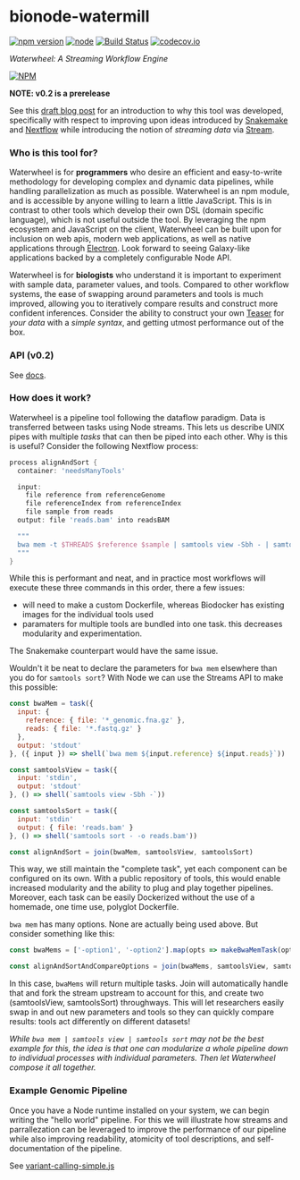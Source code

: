 # bionode-watermill

[![npm version](https://badge.fury.io/js/bionode-waterwheel.svg)](https://badge.fury.io/js/bionode-waterwheel) [![node](https://img.shields.io/badge/node-v6.x-blue.svg)]() [![Build Status](https://travis-ci.org/bionode/bionode-watermill.svg?branch=master)](https://travis-ci.org/bionode/bionode-waterwheel)  [![codecov.io](https://codecov.io/github/bionode/bionode-watermill/coverage.svg?branch=master)](https://codecov.io/github/bionode/bionode-waterwheel?branch=master)

*Waterwheel: A Streaming Workflow Engine*

[![NPM](https://nodei.co/npm/bionode-waterwheel.png?downloads=true&stars=true)](https://nodei.co/npm/bionode-waterwheel/)

**NOTE: v0.2 is a prerelease**

See this [draft blog post](https://github.com/thejmazz/jmazz.me/blob/master/content/post/ngs-workflow.md) for an introduction to why this tool was developed, specifically with respect to improving upon ideas introduced by [Snakemake](https://bitbucket.org/snakemake/snakemake/wiki/Home) and [Nextflow](http://www.nextflow.io/) while introducing the notion of *streaming data* via [Stream](https://nodejs.org/api/stream.html).

### Who is this tool for?

Waterwheel is for **programmers** who desire an efficient and easy-to-write methodology for developing complex and dynamic data pipelines, while handling parallelization as much as possible. Waterwheel is an npm module, and is accessible by anyone willing to learn a little JavaScript. This is in contrast to other tools which develop their own DSL (domain specific language), which is not useful outside the tool. By leveraging the npm ecosystem and JavaScript on the client, Waterwheel can be built upon for inclusion on web apis, modern web applications, as well as native applications through [Electron](http://electron.atom.io/). Look forward to seeing Galaxy-like applications backed by a completely configurable Node API.

Waterwheel is for **biologists** who understand it is important to experiment with sample data, parameter values, and tools. Compared to other workflow systems, the ease of swapping around parameters and tools is much improved, allowing you to iteratively compare results and construct more confident inferences. Consider the ability to construct your own [Teaser](https://genomebiology.biomedcentral.com/articles/10.1186/s13059-015-0803-1) for *your data* with a *simple syntax*, and getting utmost performance out of the box.

### API (v0.2)

See [docs](./docs/Task.md).

### How does it work?

Waterwheel is a pipeline tool following the dataflow paradigm. Data is transferred between tasks using Node streams. This lets us describe UNIX pipes with multiple *tasks* that can then be piped into each other. Why is this is useful? Consider the following
Nextflow process:

```groovy
process alignAndSort {
  container: 'needsManyTools'

  input:
    file reference from referenceGenome
    file referenceIndex from referenceIndex
    file sample from reads
  output: file 'reads.bam' into readsBAM

  """
  bwa mem -t $THREADS $reference $sample | samtools view -Sbh - | samtools sort $sam -o reads.bam
  """
}
```

While this is performant and neat, and in practice most workflows will execute these three commands in this order, there a few issues:
- will need to make a custom Dockerfile, whereas Biodocker has existing images for the individual tools used
- paramaters for multiple tools are bundled into one task. this decreases modularity and experimentation.

The Snakemake counterpart would have the same issue.

Wouldn't it be neat to declare the parameters for `bwa mem` elsewhere than you do for `samtools sort`? With Node we can use the Streams API to make this possible:

```js
const bwaMem = task({
  input: {
    reference: { file: '*_genomic.fna.gz' },
    reads: { file: '*.fastq.gz' }
  },
  output: 'stdout'
}, ({ input }) => shell(`bwa mem ${input.reference} ${input.reads}`))

const samtoolsView = task({
  input: 'stdin',
  output: 'stdout'
}, () => shell(`samtools view -Sbh -`))

const samtoolsSort = task({
  input: 'stdin'
  output: { file: 'reads.bam' }
}, () => shell('samtools sort - -o reads.bam'))

const alignAndSort = join(bwaMem, samtoolsView, samtoolsSort)
```

This way, we still maintain the "complete task", yet each component can be
configured  on its own. With a public repository of tools, this would enable
increased modularity and the ability to plug and play together pipelines.
Moreover, each task can be  easily Dockerized without the use of a homemade, one
time use, polyglot Dockerfile.

`bwa mem` has many options. None are actually being used above. But consider
something like this:

```js
const bwaMems = ['-option1', '-option2'].map(opts => makeBwaMemTask(opts))

const alignAndSortAndCompareOptions = join(bwaMems, samtoolsView, samtoolsSort)
```

In this case, `bwaMems` will return multiple tasks. Join will automatically
handle that and fork the stream upstream to account for this, and create two
(samtoolsView, samtoolsSort) throughways. This will let researchers easily swap
in and out new parameters and tools so they can quickly compare results: tools
act differently on different datasets!

*While `bwa mem | samtools view | samtools sort` may not be the best example for
this, the idea is that one can modularize a whole pipeline down to individual
processes with individual parameters. Then let Waterwheel compose it all together.*

### Example Genomic Pipeline

Once you have a Node runtime installed on your system, we can begin writing the "hello world" pipeline. For this we will illustrate how streams and parrallezation can be leveraged to improve the performance of our pipeline while also improving readability, atomicity of tool descriptions, and self-documentation of the pipeline.

See [variant-calling-simple.js](./examples/vc-simple/variant-calling-simple.js)
